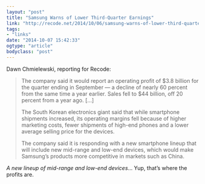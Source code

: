 ```yaml
---
layout: "post"
title: "Samsung Warns of Lower Third-Quarter Earnings"
link: "http://recode.net/2014/10/06/samsung-warns-of-lower-third-quarter-earnings/"
tags: 
- "links"
date: "2014-10-07 15:42:33"
ogtype: "article"
bodyclass: "post"
---
```


Dawn Chmielewski, reporting for Recode:

> The company said it would report an operating profit of $3.8 billion for the quarter ending in September — a decline of nearly 60 percent from the same time a year earlier. Sales fell to $44 billion, off 20 percent from a year ago. […]
> 
>  The South Korean electronics giant said that while smartphone shipments increased, its operating margins fell because of higher marketing costs, fewer shipments of high-end phones and a lower average selling price for the devices.
> 
>  The company said it is responding with a new smartphone lineup that will include new mid-range and low-end devices, which would make Samsung’s products more competitive in markets such as China.

*A new lineup of mid-range and low-end devices*… Yup, that’s where the profits are.